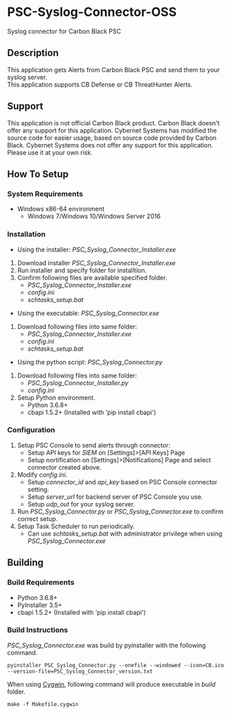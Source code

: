 # PSC-Syslog-Connector-OSS
Syslog connector for Carbon Black PSC

## Description
This application gets Alerts from Carbon Black PSC and send them to your syslog server.  
This application supports CB Defense or CB ThreatHunter Alerts.

## Support
This application is not official Carbon Black product. Carbon Black doesn't offer any support for this application.
Cybernet Systems has modified the source code for easier usage, based on source code provided by Carbon Black.
Cybernet Systems does not offer any support for this application.
Please use it at your own risk.

## How To Setup
### System Requirements
* Windows x86-64 environment
	- Windows 7/Windows 10/Windows Server 2016

### Installation
* Using the installer: *PSC_Syslog_Connector_Installer.exe*
1. Download installer *PSC_Syslog_Connector_Installer.exe*
1. Run installer and specify folder for installtion.
1. Confirm following files are available specified folder.
	- *PSC_Syslog_Connector_Installer.exe*
	- *config.ini*
	- *schtasks_setup.bat*

* Using the executable: *PSC_Syslog_Connector.exe*
1. Download following files into same folder:
	- *PSC_Syslog_Connector_Installer.exe*
	- *config.ini*
	- *schtasks_setup.bat*

* Using the python script: *PSC_Syslog_Connector.py*
1. Download following files into same folder:
	- *PSC_Syslog_Connector_Installer.py*
	- *config.ini*
1. Setup Python environment.
	- Python      3.6.8+
	- cbapi       1.5.2+ (Installed with 'pip install cbapi')

### Configuration
1. Setup PSC Console to send alerts through connector:
	- Setup API keys for *SIEM* on [Settings]>[API Keys] Page
	- Setup nortification on [Settings]>[Notifications] Page and select connector created above.
1. Modify *config.ini*.
	- Setup *connector_id* and *api_key* based on PSC Console connector setting.
	- Setup *server_url* for backend server of PSC Console you use.
	- Setup *udp_out* for your syslog server.
1. Run *PSC_Syslog_Connector.py* or *PSC_Syslog_Connector.exe* to confirm correct setup.
1. Setup Task Scheduler to run periodically.
	- Can use *schtasks_setup.bat* with administrator privilege when using *PSC_Syslog_Connector.exe* 


## Building
### Build Requirements
* Python      3.6.8+
* PyInstaller 3.5+
* cbapi       1.5.2+ (Installed with 'pip install cbapi')

### Build Instructions
*PSC_Syslog_Connector.exe* was build by pyinstaller with the following command. 
```
pyinstaller PSC_Syslog_Connector.py --onefile --windowed --icon=CB.ico --version-file=PSC_Syslog_Connector_version.txt
```

When using [Cygwin](https://www.cygwin.com/), following command will produce executable in *build* folder.
```
make -f Makefile.cygwin
```

